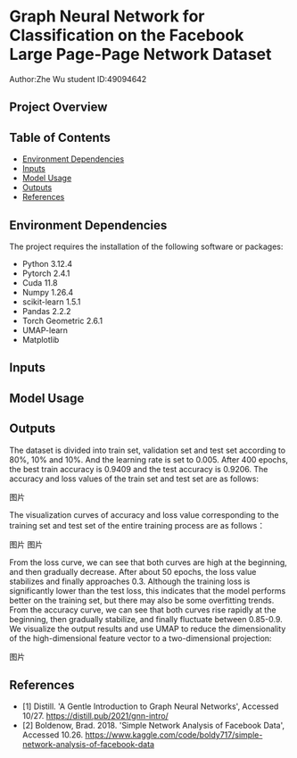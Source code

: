# Graph Neural Network for Classification on the Facebook Large Page-Page Network Dataset

Author:Zhe Wu
student ID:49094642

## Project Overview

## Table of Contents
- [Environment Dependencies](#environment-dependencies)
- [Inputs](#inputs)
- [Model Usage](#model-usage)
- [Outputs](#outputs)
- [References](#references)



## Environment Dependencies
The project requires the installation of the following software or packages:
- Python 3.12.4
- Pytorch 2.4.1
- Cuda 11.8 
- Numpy 1.26.4
- scikit-learn 1.5.1
- Pandas 2.2.2
- Torch Geometric 2.6.1
- UMAP-learn
- Matplotlib

## Inputs

## Model Usage

## Outputs
The dataset is divided into train set, validation set and test set according to 80%, 10% and 10%. And the learning rate is set to 0.005. After 400 epochs, the best train accuracy is 0.9409 and the test accuracy is 0.9206. The accuracy and loss values of the train set and test set are as follows:

图片

The visualization curves of accuracy and loss value corresponding to the training set and test set of the entire training process are as follows：

图片
图片

From the loss curve, we can see that both curves are high at the beginning, and then gradually decrease. After about 50 epochs, the loss value stabilizes and finally approaches 0.3. Although the training loss is significantly lower than the test loss, this indicates that the model performs better on the training set, but there may also be some overfitting trends.
From the accuracy curve, we can see that both curves rise rapidly at the beginning, then gradually stabilize, and finally fluctuate between 0.85-0.9. 
We visualize the output results and use UMAP to reduce the dimensionality of the high-dimensional feature vector to a two-dimensional projection:

图片



## References
- [1] Distill. 'A Gentle Introduction to Graph Neural Networks', Accessed 10/27. https://distill.pub/2021/gnn-intro/
- [2] Boldenow, Brad. 2018. 'Simple Network Analysis of Facebook Data', Accessed 10.26. https://www.kaggle.com/code/boldy717/simple-network-analysis-of-facebook-data



